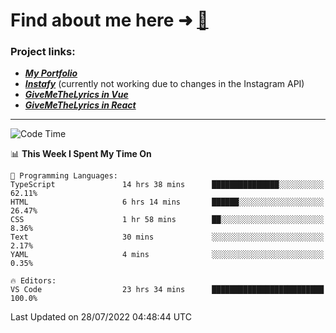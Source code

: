# Find about me here ➜ [🧑](https://pauabella.dev)

### Project links:
- ***[My Portfolio](https://pauabella.dev)***
- ***[Instafy](https://instafy.me)*** (currently not working due to changes in the Instagram API)
- ***[GiveMeTheLyrics in Vue](https://lyrics.pauabella.dev)***
- ***[GiveMeTheLyrics in React](https://pauabella.dev/GiveMeTheLyrics)***

---
<!--START_SECTION:waka-->
![Code Time](http://img.shields.io/badge/Code%20Time-1%2C325%20hrs%2028%20mins-blue)

📊 **This Week I Spent My Time On** 

```text
💬 Programming Languages: 
TypeScript               14 hrs 38 mins      ███████████████░░░░░░░░░░   62.11% 
HTML                     6 hrs 14 mins       ██████░░░░░░░░░░░░░░░░░░░   26.47% 
CSS                      1 hr 58 mins        ██░░░░░░░░░░░░░░░░░░░░░░░   8.36% 
Text                     30 mins             ░░░░░░░░░░░░░░░░░░░░░░░░░   2.17% 
YAML                     4 mins              ░░░░░░░░░░░░░░░░░░░░░░░░░   0.35%

🔥 Editors: 
VS Code                  23 hrs 34 mins      █████████████████████████   100.0%

```


 Last Updated on 28/07/2022 04:48:44 UTC
<!--END_SECTION:waka-->
